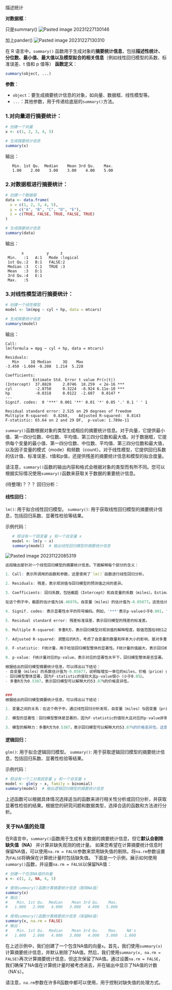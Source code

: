 描述统计

**对数据框**：

只是summary()
![Pasted image 20231227130146](attachments/Pasted%20image%2020231227130146.png)

加上pander()
![Pasted image 20231227130310](attachments/Pasted%20image%2020231227130310.png)


在 R 语言中，`summary()` 函数用于生成对象的**摘要统计信息**，包括**描述性统计、分位数、最小值、最大值以及模型拟合的相关信息**（例如线性回归模型的系数、标准误差、t 值和 p 值等）
**函数定义**：
```R
summary(object, ...)
```
**参数**：
- `object`：要生成摘要统计信息的对象，如向量、数据框、线性模型等。
- `...`：其他参数，用于传递给底层的`summary()`方法。

### 1.对向量进行摘要统计：
```R
# 创建一个向量
x <- c(1, 2, 3, 4, 5)

# 生成摘要统计信息
summary(x)
```

输出：
```
   Min. 1st Qu.  Median    Mean 3rd Qu.    Max. 
   1.00    2.00    3.00    3.00    4.00    5.00 
```

### 2.对数据框进行摘要统计：
```R
# 创建一个数据框
data <- data.frame(
  x = c(1, 2, 3, 4, 5),
  y = c("A", "B", "C", "D", "E"),
  z = c(TRUE, FALSE, TRUE, FALSE, TRUE)
)

# 生成摘要统计信息
summary(data)
```
输出：
```
       x          y     z    
 Min.   :1   A:1   Mode :logical  
 1st Qu.:2   B:1   FALSE:2      
 Median :3   C:1   TRUE :3      
 Mean   :3   D:1                 
 3rd Qu.:4   E:1                 
 Max.   :5                       
```

### 3.对线性模型进行摘要统计：
```R
# 创建一个线性模型
model <- lm(mpg ~ cyl + hp, data = mtcars)

# 生成摘要统计信息
summary(model)
```
输出：
```
Call:
lm(formula = mpg ~ cyl + hp, data = mtcars)

Residuals:
   Min     1Q Median     3Q    Max 
-3.450 -1.604 -0.208  1.214  5.228 

Coefficients:
            Estimate Std. Error t value Pr(>|t|)    
(Intercept)  37.8828     2.0746  18.259  < 2e-16 ***
cyl          -2.8758     0.3224  -8.924 6.11e-10 ***
hp           -0.0318     0.0122  -2.607   0.0147 *  
---
Signif. codes:  0 '***' 0.001 '**' 0.01 '*' 0.05 '.' 0.1 ' ' 1

Residual standard error: 2.525 on 29 degrees of freedom
Multiple R-squared:  0.8268,	Adjusted R-squared:  0.8143 
F-statistic: 65.64 on 2 and 29 DF,  p-value: 1.789e-11
```

`summary()`函数根据对象的类型生成相应的摘要统计信息。对于向量，它提供最小值、第一四分位数、中位数、平均值、第三四分位数和最大值。对于数据框，它提供每个变量的最小值、第一四分位数、中位数、平均值、第三四分位数和最大值，以及因子变量的模式（mode）和频数（count）。对于线性模型，它提供回归系数的估计值、标准误差、t值和p值，还提供残差的摘要统计信息和模型的拟合度量。

请注意，`summary()`函数的输出内容和格式会根据对象的类型而有所不同。您可以根据实际情况使用`summary()`函数来获取关于数据的重要统计信息。

(待整理)？？？
回归分析：
#### 线性回归：
`lm()`: 用于拟合线性回归模型。
`summary()`: 用于获取线性回归模型的摘要统计信息，包括回归系数、显著性检验等结果。
 
 示例代码：
 
 ```R
    # 假设有一个因变量 y 和一个自变量 x
    model <- lm(y ~ x)
    summary(model)  # 输出线性回归模型的摘要统计信息
```

![Pasted image 20231122085319](attachments/Pasted%20image%2020231122085319.png)

```R
这段输出是针对一个线性回归模型的摘要统计信息。下面解释每个部分的含义：

1. Call: 表示所调用的函数和参数，这里使用了`lm()`函数进行线性回归分析。

2. Residuals: 残差，表示观测值与回归模型的预测值之间的差异。

3. Coefficients: 回归系数，包括截距（Intercept）和自变量的系数（miles）。Estimate列给出了估计的回归系数的值，Std. Error列给出了估计值的标准误差，t value列给出了回归系数的t统计量，Pr(>|t|)列给出了对应的显著性水平的p-value。

在这个例子中，截距的估计值为16.46976，自变量（miles）的估计值为-0.05877。这些估计值的显著性通过t统计量和p-value进行了检验。

4. Signif. codes: 表示显著性水平的符号编码。例如，'***'表示p-value小于0.001，'**'表示p-value小于0.01，'*'表示p-value小于0.05，'.'表示p-value小于0.1，为空表示p-value大于或等于0.1。

5. Residual standard error: 残差标准误差，表示回归模型的残差的标准差。

6. Multiple R-squared: 多重R方，表示回归模型对观测值的解释程度，取值范围在0到1之间。在这个例子中，多重R方为0.5387，表示回归模型可以解释约53.87%的观测值的变异性。

7. Adjusted R-squared: 调整后的R方，考虑了自变量的数量和样本大小的影响，是对多重R方进行修正后的指标。

8. F-statistic: F统计量，用于检验回归模型整体的显著性。F统计量的值越大，表示回归模型整体越显著。

9. p-value: F统计量对应的p-value，表示对应的显著性水平下，回归模型整体是否显著。

根据给出的回归模型摘要统计信息，可以得出以下结论：
- 自变量（miles）的系数估计值为-0.05877，说明每增加一单位的miles，价格（price）会减少0.05877单位。
- 回归模型整体显著，因为F-statistic的值较大且p-value很小（小于0.05）。
- 多重R方为0.5387，表示回归模型可以解释大约53.87%的价格变异性。


### 
根据给出的回归模型摘要统计信息，可以得出以下结论：

1. 变量之间的关系：在这个例子中，通过线性回归分析发现，自变量（miles）与因变量（price）之间存在显著的负相关关系。每增加一单位的miles，价格（price）会减少0.05877单位。这意味着随着车辆使用里程的增加，车辆的价格往往会降低。

2. 模型的显著性：回归模型整体是显著的，因为F-statistic的值较大且对应的p-value非常小（小于0.05）。这表明自变量（miles）对于解释因变量（price）的变异性是显著的。

3. 模型的解释力：多重R方为0.5387，表示回归模型可以解释大约53.87%的价格变异性。这意味着模型可以解释观测数据中约53.87%的价格变动，剩余的变动可能由其他未包含在模型中的因素引起。

```   
   
   
#### 逻辑回归：
`glm()`: 用于拟合逻辑回归模型。
`summary()`: 用于获取逻辑回归模型的摘要统计信息，包括回归系数、显著性检验等结果。
 
示例代码：
   ```R
   # 假设有一个二分类因变量 y 和一个自变量 x
   model <- glm(y ~ x, family = binomial)
   summary(model)  # 输出逻辑回归模型的摘要统计信息
   ```

上述函数可以根据具体情况选择适当的函数来进行相关性分析或回归分析，并获取显著性检验的结果。根据您的研究问题和数据类型，选择合适的函数和方法进行分析。

### 关于NA值的处理
在R语言中，`summary()`函数用于生成有关数据的摘要统计信息，但它**默认会剔除缺失值（NA）** 并计算非缺失观测的统计量。
如果您希望在计算摘要统计信息时保留NA值，可以使用`na.rm = FALSE`参数来禁用缺失值的剔除。将`na.rm`参数设置为`FALSE`将确保在计算统计量时包括缺失值。
下面是一个示例，展示如何使用`summary()`函数，并设置`na.rm = FALSE`以保留NA值：
```R
# 创建一个包含NA值的向量
x <- c(1, 2, NA, 4, 5)

# 使用summary()函数计算摘要统计信息（剔除NA值）
summary(x)
# 输出：
#    Min. 1st Qu.  Median    Mean 3rd Qu.    Max.
#   1.000   2.000   4.000   3.000   4.000   5.000

# 使用summary()函数计算摘要统计信息（保留NA值）
summary(x, na.rm = FALSE)
# 输出：
#    Min. 1st Qu.  Median    Mean 3rd Qu.    Max.    NA's 
#   1.000   2.000   4.000   3.000   4.000   5.000   1.000
```
在上述示例中，我们创建了一个包含NA值的向量`x`。首先，我们使用`summary(x)`计算摘要统计信息，并默认剔除了NA值。然后，我们使用`summary(x, na.rm = FALSE)`再次计算摘要统计信息，但这次保留了NA值。通过设置`na.rm = FALSE`，我们确保了NA值在计算统计量时被考虑进去，并在输出中显示了NA值的计数（NA's）。

请注意，`na.rm`参数在许多R函数中都可以使用，用于控制对缺失值的处理方式。
